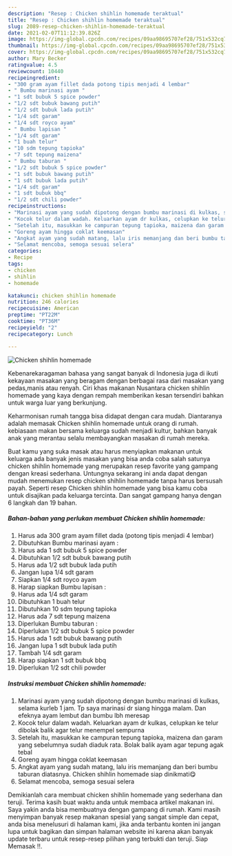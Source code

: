 ```yaml
---
description: "Resep : Chicken shihlin homemade teraktual"
title: "Resep : Chicken shihlin homemade teraktual"
slug: 2089-resep-chicken-shihlin-homemade-teraktual
date: 2021-02-07T11:12:39.826Z
image: https://img-global.cpcdn.com/recipes/09aa98695707ef28/751x532cq70/chicken-shihlin-homemade-foto-resep-utama.jpg
thumbnail: https://img-global.cpcdn.com/recipes/09aa98695707ef28/751x532cq70/chicken-shihlin-homemade-foto-resep-utama.jpg
cover: https://img-global.cpcdn.com/recipes/09aa98695707ef28/751x532cq70/chicken-shihlin-homemade-foto-resep-utama.jpg
author: Mary Becker
ratingvalue: 4.5
reviewcount: 10440
recipeingredient:
- "300 gram ayam fillet dada potong tipis menjadi 4 lembar"
- " Bumbu marinasi ayam "
- "1 sdt bubuk 5 spice powder"
- "1/2 sdt bubuk bawang putih"
- "1/2 sdt bubuk lada putih"
- "1/4 sdt garam"
- "1/4 sdt royco ayam"
- " Bumbu lapisan "
- "1/4 sdt garam"
- "1 buah telur"
- "10 sdm tepung tapioka"
- "7 sdt tepung maizena"
- " Bumbu taburan "
- "1/2 sdt bubuk 5 spice powder"
- "1 sdt bubuk bawang putih"
- "1 sdt bubuk lada putih"
- "1/4 sdt garam"
- "1 sdt bubuk bbq"
- "1/2 sdt chili powder"
recipeinstructions:
- "Marinasi ayam yang sudah dipotong dengan bumbu marinasi di kulkas, selama kurleb 1 jam. Tp saya marinasi dr siang hingga malam. Dan efeknya ayam lembut dan bumbu lbh meresap"
- "Kocok telur dalam wadah. Keluarkan ayam dr kulkas, celupkan ke telur dibolak balik agar telur menempel sempurna"
- "Setelah itu, masukkan ke campuran tepung tapioka, maizena dan garam yang sebelumnya sudah diaduk rata. Bolak balik ayam agar tepung agak tebal"
- "Goreng ayam hingga coklat keemasan"
- "Angkat ayam yang sudah matang, lalu iris memanjang dan beri bumbu taburan diatasnya. Chicken shihlin homemade siap dinikmati😋"
- "Selamat mencoba, semoga sesuai selera"
categories:
- Recipe
tags:
- chicken
- shihlin
- homemade

katakunci: chicken shihlin homemade 
nutrition: 246 calories
recipecuisine: American
preptime: "PT22M"
cooktime: "PT36M"
recipeyield: "2"
recipecategory: Lunch

---
```



![Chicken shihlin homemade](https://img-global.cpcdn.com/recipes/09aa98695707ef28/751x532cq70/chicken-shihlin-homemade-foto-resep-utama.jpg)

Kebenarekaragaman bahasa yang sangat banyak di Indonesia juga di ikuti kekayaan masakan yang beragam dengan berbagai rasa dari masakan yang pedas,manis atau renyah. Ciri khas makanan Nusantara chicken shihlin homemade yang kaya dengan rempah memberikan kesan tersendiri bahkan untuk warga luar yang berkunjung.




Keharmonisan rumah tangga bisa didapat dengan cara mudah. Diantaranya adalah memasak Chicken shihlin homemade untuk orang di rumah. kebiasaan makan bersama keluarga sudah menjadi kultur, bahkan banyak anak yang merantau selalu membayangkan masakan di rumah mereka.

Buat kamu yang suka masak atau harus menyiapkan makanan untuk keluarga ada banyak jenis masakan yang bisa anda coba salah satunya chicken shihlin homemade yang merupakan resep favorite yang gampang dengan kreasi sederhana. Untungnya sekarang ini anda dapat dengan mudah menemukan resep chicken shihlin homemade tanpa harus bersusah payah.
Seperti resep Chicken shihlin homemade yang bisa kamu coba untuk disajikan pada keluarga tercinta. Dan sangat gampang hanya dengan 6 langkah dan 19 bahan.


<!--inarticleads1-->

##### Bahan-bahan yang perlukan membuat Chicken shihlin homemade:

1. Harus ada 300 gram ayam fillet dada (potong tipis menjadi 4 lembar)
1. Dibutuhkan  Bumbu marinasi ayam :
1. Harus ada 1 sdt bubuk 5 spice powder
1. Dibutuhkan 1/2 sdt bubuk bawang putih
1. Harus ada 1/2 sdt bubuk lada putih
1. Jangan lupa 1/4 sdt garam
1. Siapkan 1/4 sdt royco ayam
1. Harap siapkan  Bumbu lapisan :
1. Harus ada 1/4 sdt garam
1. Dibutuhkan 1 buah telur
1. Dibutuhkan 10 sdm tepung tapioka
1. Harus ada 7 sdt tepung maizena
1. Diperlukan  Bumbu taburan :
1. Diperlukan 1/2 sdt bubuk 5 spice powder
1. Harus ada 1 sdt bubuk bawang putih
1. Jangan lupa 1 sdt bubuk lada putih
1. Tambah 1/4 sdt garam
1. Harap siapkan 1 sdt bubuk bbq
1. Diperlukan 1/2 sdt chili powder




<!--inarticleads2-->

##### Instruksi membuat  Chicken shihlin homemade:

1. Marinasi ayam yang sudah dipotong dengan bumbu marinasi di kulkas, selama kurleb 1 jam. Tp saya marinasi dr siang hingga malam. Dan efeknya ayam lembut dan bumbu lbh meresap
1. Kocok telur dalam wadah. Keluarkan ayam dr kulkas, celupkan ke telur dibolak balik agar telur menempel sempurna
1. Setelah itu, masukkan ke campuran tepung tapioka, maizena dan garam yang sebelumnya sudah diaduk rata. Bolak balik ayam agar tepung agak tebal
1. Goreng ayam hingga coklat keemasan
1. Angkat ayam yang sudah matang, lalu iris memanjang dan beri bumbu taburan diatasnya. Chicken shihlin homemade siap dinikmati😋
1. Selamat mencoba, semoga sesuai selera




Demikianlah cara membuat chicken shihlin homemade yang sederhana dan teruji. Terima kasih buat waktu anda untuk membaca artikel makanan ini. Saya yakin anda bisa membuatnya dengan gampang di rumah. Kami masih menyimpan banyak resep makanan spesial yang sangat simple dan cepat, anda bisa menelusuri di halaman kami, jika anda terbantu konten ini jangan lupa untuk bagikan dan simpan halaman website ini karena akan banyak update terbaru untuk resep-resep pilihan yang terbukti dan teruji. Siap Memasak !!. 
